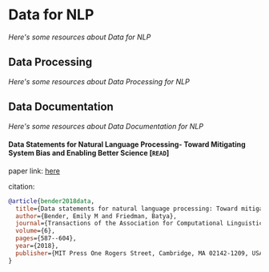 # Data for NLP
*Here's some resources about Data for NLP*


## Data Processing
*Here's some resources about Data Processing for NLP*


## Data Documentation
*Here's some resources about Data Documentation for NLP*

#### Data Statements for Natural Language Processing- Toward Mitigating System Bias and Enabling Better Science [`READ`]
paper link: [here](https://watermark.silverchair.com/tacl_a_00041.pdf?token=AQECAHi208BE49Ooan9kkhW_Ercy7Dm3ZL_9Cf3qfKAc485ysgAAA0kwggNFBgkqhkiG9w0BBwagggM2MIIDMgIBADCCAysGCSqGSIb3DQEHATAeBglghkgBZQMEAS4wEQQMLYHSX699J6aa2s5tAgEQgIIC_Krh_9qItXiv_wMFyujXh3-zwjLqPqrHQlbDMGF6DGqwBYo2OtfYZItvDNsdyYJJ5O6-NdB-J6sJ1FgiMOmkczKKy17OgS3MKtpx7oXMkT13_7fT7qQk6gcs3EUyaSYrJXAfWv4MqFMjT_wwYiPdoYwAajlFwNx1frSYOQJRwu9vr9sSw2c1ETRJri5o_69bazViM2xtVdBfO15UhcG4Hn1zPU5tgmNN3B8WJuVSRVIh-TA31QHChWQzX0sqnCdwkLGvNLop0mrjFwd71Wax3nWncN0aV2pEbJq1RMDStSpBXcXDZ9w0uSTpeoDecvolTd4LEw4v_DjGvpP3KOeuTcyYxy_emyl4eN-AhHMVeGbmZAlHnRhwRSYqBGi1fPX-Jr9oM52YT4sjWUo3i79MwQ-CYnDC88XvYZsRXtAUbsRMkQMjKgjVVRH7m2yOLAlTdyzPEFNV92mWO-OUr0AuThcFflbA19kHU2CnD0gVnoH3a4OlBu_FMmjBKWSOS1tP0QOMC-Eq5Y37egNHjQiGseW7b5_tGmjHHWXesFJTGh_xngEz_Ag_rh0H5MvzyD_3emv2DxHr8jaJ5sYGIO14f3bLDBgRhBlRkimVRy65Xb1w_p0unpYT8TOlcNFBBBNO2zf665qRCCF30h7OgrBgJxjXepbVbK9NYxM7XYOr__YuoQ1AEIS11zLQaKfyEYsKmeVMHyNMJbG_91aubChNOycevHIaIGpnqMQtfHZno9Jm7W-1_9HtVAuUM-f1f1l_ad0ph5gfLLD0Tq8zYQvBl3pAu0u-Uotc7zwtOLaiGgQN2B-CW4OKQP3j03R9se_nq72nKHIzBvw2Og5B7RrwCJPsXAAjGwVmv8XOMnfeZd6TPlueGHZ91dlo6Ne6LUg7fXTGJkYmbsQ0ITSmA1t61UR3FmkoMbIMXQJauafIPXW8L_mrEB9RYxraYBdare5AEr5s67uLRzDhwT3Ks2JIOYyIS1tHybcZC2y8UK2BhGdv5r9N5lUYGsfq6nbq)

citation: 
```bibtex
@article{bender2018data,
  title={Data statements for natural language processing: Toward mitigating system bias and enabling better science},
  author={Bender, Emily M and Friedman, Batya},
  journal={Transactions of the Association for Computational Linguistics},
  volume={6},
  pages={587--604},
  year={2018},
  publisher={MIT Press One Rogers Street, Cambridge, MA 02142-1209, USA journals-info~…}
}
```